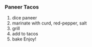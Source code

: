 ### Paneer Tacos
1. dice paneer
2. marinate with curd, red-pepper, salt
3. grill
4. add to tacos
5. bake
Enjoy!
